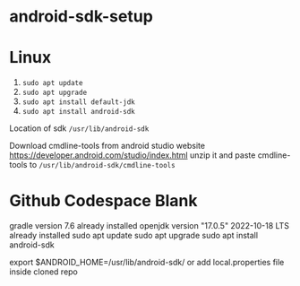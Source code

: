 # android-sdk-setup
# Linux
1. `sudo apt update`
2. `sudo apt upgrade`
3. `sudo apt install default-jdk`
4. `sudo apt install android-sdk`

Location of sdk
`/usr/lib/android-sdk`

Download cmdline-tools from android studio website
https://developer.android.com/studio/index.html
unzip it 
and paste cmdline-tools to `/usr/lib/android-sdk/cmdline-tools`

# Github Codespace Blank
gradle version 7.6 already installed 
openjdk version "17.0.5" 2022-10-18 LTS already installed
sudo apt update
sudo apt upgrade
sudo apt install android-sdk

export $ANDROID_HOME=/usr/lib/android-sdk/
or add local.properties file inside cloned repo
